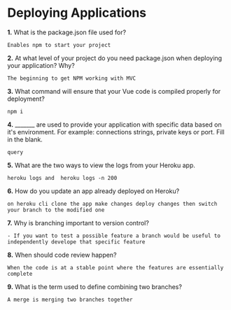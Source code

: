 # Deploying Applications

**1.** What is the package.json file used for?
<!-- enter you answer in the space below -->
```
Enables npm to start your project
``` 
**2.** At what level of your project do you need package.json when deploying your application? Why?
<!-- enter you answer in the space below -->
```
The beginning to get NPM working with MVC
```
**3.** What command will ensure that your Vue code is compiled properly for deployment?
<!-- enter you answer in the space below -->
```
npm i
```
**4.** _______ are used to provide your application with specific data based on it's environment. For example: connections strings, private keys or port. Fill in the blank.
<!-- enter you answer in the space below -->
```
query
```
**5.** What are the two ways to view the logs from your Heroku app.
<!-- enter you answer in the space below -->
```
heroku logs and  heroku logs -n 200
```
**6.** How do you update an app already deployed on Heroku?
<!-- enter you answer in the space below -->
```
on heroku cli clone the app make changes deploy changes then switch your branch to the modified one
```
**7.** Why is branching important to version control?
<!-- enter you answer in the space below -->
```
- If you want to test a possible feature a branch would be useful to independently develope that specific feature
```
**8.** When should code review happen?
<!-- enter you answer in the space below -->
```
When the code is at a stable point where the features are essentially complete
```
**9.** What is the term used to define combining two branches?
<!-- enter you answer in the space below -->
```
A merge is merging two branches together
```